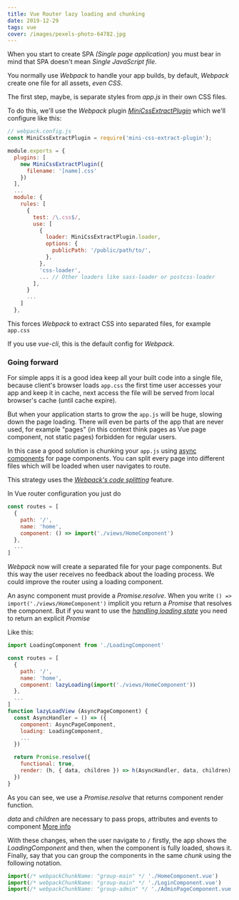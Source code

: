 ```yaml
---
title: Vue Router lazy loading and chunking
date: 2019-12-29
tags: vue
cover: /images/pexels-photo-64782.jpg
---
```

When you start to create SPA _(Single page application)_ you must bear in mind that SPA doesn't mean _Single JavaScript file_.

You normally use _Webpack_ to handle your app builds, by default, _Webpack_ create one file for all assets, *even CSS*. 

The first step, maybe, is separate styles from _app.js_ in their own CSS files.

To do this, we'll use the _Webpack_ plugin _[MiniCssExtractPlugin](https://webpack.js.org/plugins/mini-css-extract-plugin/)_ which we'll configure like this:

```js
// webpack.config.js
const MiniCssExtractPlugin = require('mini-css-extract-plugin');

module.exports = {
  plugins: [
    new MiniCssExtractPlugin({
      filename: '[name].css'
    })
  ],
  ...
  module: {
    rules: [
      {
        test: /\.css$/,
        use: [
          {
            loader: MiniCssExtractPlugin.loader,
            options: {
              publicPath: '/public/path/to/',
            },
          },
          'css-loader',
          ... // Other loaders like sass-loader or postcss-loader
        ],
      }
      ...
    ]
  },
```

This forces _Webpack_ to extract CSS into separated files, for example `app.css`

If you use _vue-cli_, this is the default config for _Webpack_. 

### Going forward

For simple apps it is a good idea keep all your built code into a single file, because client's browser loads `app.css` the first time user accesses your app and keep it in cache, next access the file will be served from local browser's cache (until cache expire).

But when your application starts to grow the `app.js` will be huge, slowing down the page loading. There will even be parts of the app that are never used, for example "pages" (in this context think pages as Vue page component, not static pages) forbidden for regular users.

In this case a good solution is chunking your `app.js` using [async components](https://vuejs.org/v2/guide/components-dynamic-async.html) for page components. You can split every page into different files which will be loaded when user navigates to route.

This strategy uses the _[Webpack's code splitting](https://webpack.js.org/guides/code-splitting/)_ feature.

In Vue router configuration you just do 
```js
const routes = [
  {
    path: '/',
    name: 'home',
    component: () => import('./views/HomeComponent')
  },
  ...
]
```

_Webpack_ now will create a separated file for your page components. But this way the user receives no feedback about the loading process. We could improve the router using a loading component. 

An async component must provide a _Promise.resolve_. When you write `() => import('./views/HomeComponent')` implicit you return a _Promise_ that resolves the component. But if you want to use the _[handling loading state](https://vuejs.org/v2/guide/components-dynamic-async.html#Handling-Loading-State)_ you need to return an explicit _Promise_

Like this:
```js
import LoadingComponent from './LoadingComponent'

const routes = [
  {
    path: '/',
    name: 'home',
    component: lazyLoading(import('./views/HomeComponent')) 
  },
  ...
]
function lazyLoadView (AsyncPageComponent) {
  const AsyncHandler = () => ({
    component: AsyncPageComponent,    
    loading: LoadingComponent,
    ...
  })

  return Promise.resolve({
    functional: true,
    render: (h, { data, children }) => h(AsyncHandler, data, children)
  })
}
```

As you can see, we use a _Promise.resolve_ that returns component render function.

_data_ and _children_ are necessary to pass props, attributes and events to component [More info](https://vuejs.org/v2/guide/render-function.html#Passing-Attributes-and-Events-to-Child-Elements-Components)

With these changes, when the user navigate to `/` firstly, the app shows the _LoadingComponent_ and then, when the component is fully loaded, shows it.
Finally, say that you can group the components in the same _chunk_ using the following notation.

```js
import(/* webpackChunkName: "group-main" */ './HomeComponent.vue')
import(/* webpackChunkName: "group-main" */ './LoginComponent.vue')
import(/* webpackChunkName: "group-admin" */ './AdminPageComponent.vue')
```







